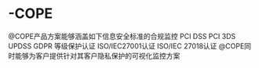 # -COPE
@COPE产品方案能够涵盖如下信息安全标准的合规监控 
PCI DSS
PCI 3DS 
UPDSS 
GDPR 
等级保护认证 
ISO/IEC27001认证 
ISO/IEC 27018认证 
@COPE同时能够为客户提供针对其客户隐私保护的可视化监控方案
